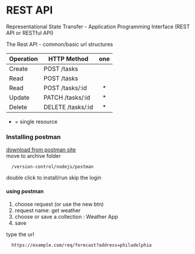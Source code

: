 # REST API

Representational State Transfer - Application Programming Interface (REST API or RESTful API)   

The Rest API - common/basic url structures

| Operation | HTTP Method | one |
| --- | --- | :---: |
| Create | POST /tasks ||
| Read | POST /tasks ||
| Read | POST /tasks/:id | * |
| Update | PATCH /tasks/:id | * |
| Delete | DELETE /tasks/:id | * |
 * = single resource

### Installing postman

[download from postman site](https://www.getpostman.com/downloads/)   
move to archive folder
```
  /version-control/nodejs/postman
```
double click to install/run
skip the login

#### using postman
1. choose request (or use the new btn)
2. request name: get weather
3. choose or save a collection : Weather App
4. save

type the url
```
  https://example.com/req/forecast?address=philadelphia
```
